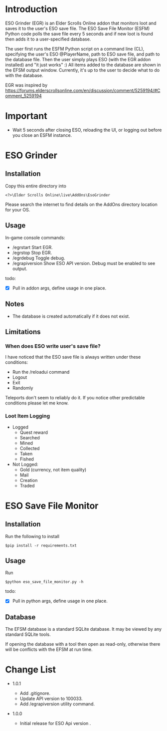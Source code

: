 # Introduction
ESO Grinder (EGR) is an Elder Scrolls Online addon that monitors loot and saves it to the user's ESO save file. The ESO Save File Monitor (ESFM) Python code polls the save file every 5 seconds and if new loot is found then adds it to a user-specified database.

The user first runs the ESFM Python script on a command line (CL), specifying the user's ESO @PlayerName, path to ESO save file, and path to the database file. Then the user simply plays ESO (with the EGR addon installed) and "it just works" :) All items added to the database are shown in the EFSM output window. Currently, it's up to the user to decide what to do with the database.

EGR was inspired by https://forums.elderscrollsonline.com/en/discussion/comment/5259194/#Comment_5259194

# Important
- Wait 5 seconds after closing ESO, reloading the UI, or logging out before you close an ESFM instance. 

# ESO Grinder

## Installation

Copy this entire directory into 

    <?>\Elder Scrolls Online\live\AddOns\EsoGrinder

Please search the internet to find details on the AddOns directory location for your OS. 

## Usage

In-game console commands:

- /egrstart Start EGR.
- /egrstop Stop EGR.
- /egrdebug Toggle debug.
- /egrapiversion Show ESO API version. Debug must be enabled to see output.

todo:

- [x]  Pull in addon args, define usage in one place.

## Notes
- The database is created automatically if it does not exist.

## Limitations
###  When does ESO write user's save file?
I have noticed that the ESO save file is always written under these conditions:

- Run the /reloadui command
- Logout
- Exit
- Randomly

Teleports don't seem to reliably do it. If you notice other predictable conditions please let me know.

### Loot Item Logging
- Logged
    - Quest reward
    - Searched
    - Mined
    - Collected
    - Taken
    - Fished
- Not Logged:
    - Gold (currency, not item quality)
    - Mail
    - Creation
    - Traded

# ESO Save File Monitor

## Installation
Run the following to install 

    $pip install -r requirements.txt

## Usage

Run

    $python eso_save_file_monitor.py -h
    
todo:

- [x]  Pull in python args, define usage in one place.

## Database
The EFSM database is a standard SQLite database. It may be viewed by any standard SQLite tools.

If opening the database with a tool then open as read-only, otherwise there will be conflicts with the EFSM at run time.

# Change List

- 1.0.1
    - Add .gitignore.
    - Update API version to 100033.
    - Add /egrapiversion utility command.
    
- 1.0.0
    - Initial release for ESO Api version .

